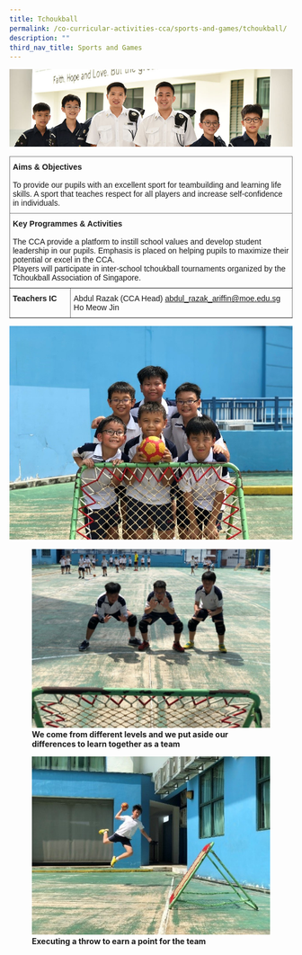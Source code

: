 ```yaml
---
title: Tchoukball
permalink: /co-curricular-activities-cca/sports-and-games/tchoukball/
description: ""
third_nav_title: Sports and Games
---
```

![](/images/Website%20Banners%20Subpage/948x260%20masterhead%20-%20Co%20Curricular%20Activities4.jpg)
<style type="text/css">
.tg  {border-collapse:collapse;border-spacing:0;}
.tg td{border-color:black;border-style:solid;border-width:1px;font-family:Arial, sans-serif;font-size:14px;
  overflow:hidden;padding:10px 5px;word-break:normal;}
.tg th{border-color:black;border-style:solid;border-width:1px;font-family:Arial, sans-serif;font-size:14px;
  font-weight:normal;overflow:hidden;padding:10px 5px;word-break:normal;}
.tg .tg-0pky{border-color:inherit;text-align:left;vertical-align:top}
</style>
<table class="tg">
<thead>
  <tr>
    <th class="tg-0pky" colspan="2"><span style="font-weight:bold">Aims &amp; Objectives</span><br><br><span style="font-weight:400;font-style:normal">To provide our pupils with an excellent sport for teambuilding and learning life skills. A sport that teaches respect for all players and increase self-confidence in individuals.</span><br></th>
  </tr>
</thead>
<tbody>
  <tr>
    <td class="tg-0pky" colspan="2"><span style="font-weight:bold">Key Programmes &amp; Activities</span><br><br>The CCA provide a platform to instill school values and develop student leadership in our pupils. Emphasis is placed on helping pupils to maximize their potential or excel in the CCA.<br>Players will participate in inter-school tchoukball tournaments organized by the Tchoukball Association of Singapore.<br></td>
  </tr>
  <tr>
    <td class="tg-0pky"><span style="font-weight:bold">Teachers IC</span></td>
    <td class="tg-0pky">Abdul Razak (CCA Head) <a href="mailto:abdul_razak_ariffin@moe.edu.sg" target="_blank" rel="noopener noreferrer">abdul_razak_ariffin@moe.edu.sg</a><br>Ho Meow Jin</td>
  </tr>
</tbody>
</table>

![](/images/Different%20levels%20working%20as%20team.jpg)


<figure>
<img src="/images/Catching%20the%20ball.jpg">
<figcaption> <strong>We come from different levels and we put aside our differences to learn together as a team</strong> </figcaption>
</figure>

<figure>
<img src="/images/Aiming%20the%20ball%20to%20score%20point.jpg">
<figcaption> <strong>Executing a throw to earn a point for the team</strong> </figcaption>
</figure>
